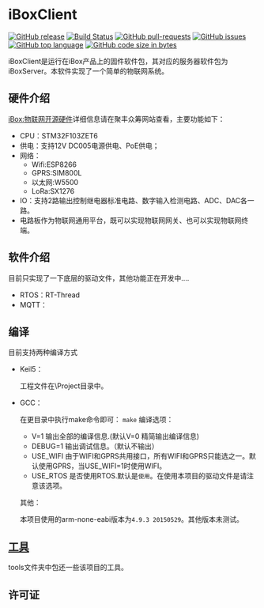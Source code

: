 # iBoxClient #



[![GitHub release](https://img.shields.io/github/release/fanwenl/iBoxClient.svg)](https://github.com/fanwenl/iBoxClient/releases)
[![Build Status](https://travis-ci.org/fanwenl/iBoxClient.svg?branch=master)](https://travis-ci.org/fanwenl/iBoxClient)
[![GitHub pull-requests](https://img.shields.io/github/issues-pr/fanwenl/iBoxClient.svg)](https://github.com/fanwenl/iBoxClient)
[![GitHub issues](https://img.shields.io/github/issues-raw/fanwenl/iBoxClient.svg)](https://github.com/fanwenl/iBoxClient/issues)
[![GitHub top language](https://img.shields.io/github/languages/top/fanwenl/iBoxClient.svg)](https://github.com/fanwenl/iBoxClient)
[![GitHub code size in bytes](https://img.shields.io/github/languages/code-size/fanwenl/iBoxClient.svg)](https://github.com/fanwenl/iBoxClient)






iBoxClient是运行在iBox产品上的固件软件包，其对应的服务器软件包为iBoxServer。本软件实现了一个简单的物联网系统。

## 硬件介绍 ##

[iBox:物联网开源硬件](http://z.elecfans.com/135.html)详细信息请在聚丰众筹网站查看，主要功能如下：
- CPU：STM32F103ZET6
- 供电：支持12V  DC005电源供电、PoE供电；
- 网络：
    * Wifi:ESP8266
    * GPRS:SIM800L
    * 以太网:W5500
    * LoRa:SX1276
- IO：支持2路输出控制继电器标准电路、数字输入检测电路、ADC、DAC各一路。
- 电路板作为物联网通用平台，既可以实现物联网网关、也可以实现物联网终端。

## 软件介绍 ##

目前只实现了一下底层的驱动文件，其他功能正在开发中....
- RTOS：RT-Thread
- MQTT：

## 编译 ##
目前支持两种编译方式
- Keil5：

    工程文件在\Project目录中。
- GCC：

    在更目录中执行make命令即可：
    `make`
    编译选项：

    * V=1 输出全部的编译信息.(默认V=0 精简输出编译信息)
    * DEBUG=1 输出调试信息。（默认不输出）
    * USE_WIFI 由于WIFI和GPRS共用接口，所有WIFI和GPRS只能选之一。默认使用GPRS，当USE_WIFI=1时使用WIFI。
    * USE_RTOS 是否使用RTOS.默认是`使用`。在使用本项目的驱动文件是请注意该选项。

    其他：

    本项目使用的arm-none-eabi版本为`4.9.3 20150529`。其他版本未测试。
## [工具](./tools/readme.md) ##
tools文件夹中包还一些该项目的工具。

## 许可证 ##
